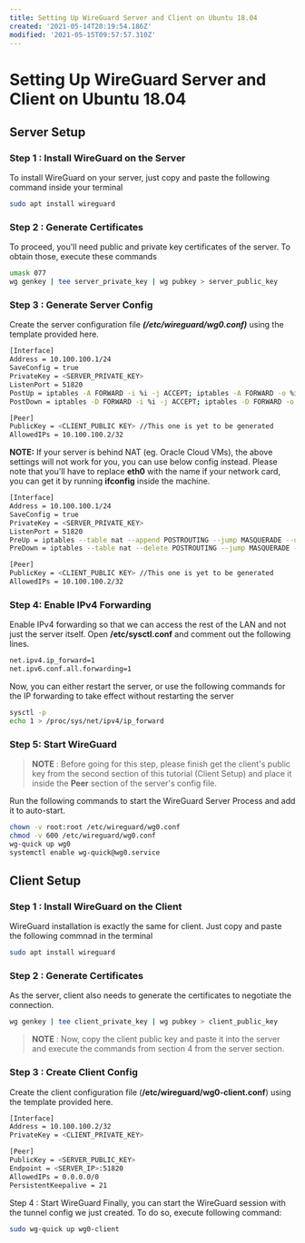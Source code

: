 ```yaml
---
title: Setting Up WireGuard Server and Client on Ubuntu 18.04
created: '2021-05-14T20:19:54.186Z'
modified: '2021-05-15T09:57:57.310Z'
---
```


# Setting Up WireGuard Server and Client on Ubuntu 18.04
## Server Setup
### Step 1 : Install WireGuard on the Server
To install WireGuard on your server, just copy and paste the following command inside your terminal
```sh
sudo apt install wireguard
```

### Step 2 : Generate Certificates
To proceed, you'll need public and private key certificates of the server. To obtain those, execute these commands
```sh
umask 077
wg genkey | tee server_private_key | wg pubkey > server_public_key
```

### Step 3 : Generate Server Config
Create the server configuration file ***(/etc/wireguard/wg0.conf)*** using the template provided here.
```sh
[Interface]
Address = 10.100.100.1/24
SaveConfig = true
PrivateKey = <SERVER_PRIVATE_KEY>
ListenPort = 51820
PostUp = iptables -A FORWARD -i %i -j ACCEPT; iptables -A FORWARD -o %i -j ACCEPT; iptables -t nat -A POSTROUTING -o eth0 -j MASQUERADE
PostDown = iptables -D FORWARD -i %i -j ACCEPT; iptables -D FORWARD -o %i -j ACCEPT; iptables -t nat -D POSTROUTING -o eth0 -j MASQUERADE

[Peer]
PublicKey = <CLIENT_PUBLIC KEY> //This one is yet to be generated
AllowedIPs = 10.100.100.2/32
```
**NOTE:** If your server is behind NAT (eg. Oracle Cloud VMs), the above settings will not work for you, you can use below config instead. Please note that you'll have to replace **eth0** with the name if your network card, you can get it by running **ifconfig** inside the machine.
```sh
[Interface]
Address = 10.100.100.1/24
SaveConfig = true
PrivateKey = <SERVER_PRIVATE_KEY>
ListenPort = 51820
PreUp = iptables --table nat --append POSTROUTING --jump MASQUERADE --out-interface eth0
PreDown = iptables --table nat --delete POSTROUTING --jump MASQUERADE --out-interface eth0

[Peer]
PublicKey = <CLIENT_PUBLIC KEY> //This one is yet to be generated
AllowedIPs = 10.100.100.2/32
```

### Step 4: Enable IPv4 Forwarding
Enable IPv4 forwarding so that we can access the rest of the LAN and not just the server itself.
Open **/etc/sysctl.conf** and comment out the following lines.
```sh
net.ipv4.ip_forward=1
net.ipv6.conf.all.forwarding=1
```
Now, you can either restart the server, or use the following commands for the IP forwarding to take effect without restarting the server
```sh
sysctl -p
echo 1 > /proc/sys/net/ipv4/ip_forward
```
### Step 5: Start WireGuard
> **NOTE** : Before going for this step, please finish get the client's public key from the second section of this tutorial (Client Setup) and place it inside the **Peer** section of the server's config file.

Run the following commands to start the WireGuard Server Process and add it to auto-start.
```sh
chown -v root:root /etc/wireguard/wg0.conf
chmod -v 600 /etc/wireguard/wg0.conf
wg-quick up wg0
systemctl enable wg-quick@wg0.service 
```

## Client Setup
### Step 1 : Install WireGuard on the Client
WireGuard installation is exactly the same for client. Just copy and paste the following commnad in the terminal
```sh
sudo apt install wireguard
```

### Step 2 : Generate Certificates
As the server, client also needs to generate the certificates to negotiate the connection.
```sh
wg genkey | tee client_private_key | wg pubkey > client_public_key
```
> **NOTE** : Now, copy the client public key and paste it into the server and execute the commands from section 4 from the server section.

### Step 3 : Create Client Config
Create the client configuration file (**/etc/wireguard/wg0-client.conf**) using the template provided here.
```sh
[Interface]
Address = 10.100.100.2/32
PrivateKey = <CLIENT_PRIVATE_KEY>

[Peer]
PublicKey = <SERVER_PUBLIC_KEY>
Endpoint = <SERVER_IP>:51820
AllowedIPs = 0.0.0.0/0
PersistentKeepalive = 21
```

Step 4 : Start WireGuard
Finally, you can start the WireGuard session with the tunnel config we just created. To do so, execute following command:
```sh
sudo wg-quick up wg0-client
```
